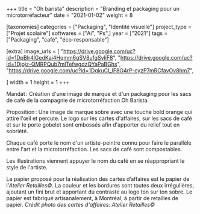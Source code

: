 +++
title = "Oh barista"
description = "Branding et packaging pour un microtorréfacteur"
date = "2021-01-02"
weight = 8

[taxonomies]
categories = ["Packaging", "Identité visuelle"]
project_type = ["Projet scolaire"]
softwares = ["Ai", "Ps",]
year = ["2021"]
tags = ["Packaging", "café", "éco-responsable"]

[extra]
image_urls = [
    "https://drive.google.com/uc?id=1DpBlr4lGedKai4Hqmm6gSV8ufgSyliF8",
    "https://drive.google.com/uc?id=1Djojz-QMRPQub7mlTefwgdzQYaPaBGhs",
    "https://drive.google.com/uc?id=1DqkuCI_lF8O4rP-cyzP7mRCfavOv8hm7",



]
width = 1
height = 1
+++

Mandat : Création d'une image de marque et d'un packaging pour les sacs de café de la compagnie de microtorréfaction Oh Barista.

Proposition :
Une image de marque sobre avec une touche bold orange qui attire l'œil et percute. Le logo sur les cartes d'affaires, sur les sacs de café et sur le porte gobelet sont embossés afin d'apporter du relief tout en sobriété.

Chaque café porte le nom d'un artiste-peintre connu pour faire le parallèle entre l'art et la microtorréfaction. Les sacs de café sont compostables.

Les illustrations viennent appuyer le nom du café en se réappropriant le style de l'artiste.

Le papier proposé pour la réalisation des cartes d’affaires est le papier de l’*Atelier Retailles©*.
La couleur et les bordures sont toutes deux irrégulières, ajoutant un fini brut et apportant du contraste au logo ton sur ton sobre.
Le papier est fabriqué artisanalement, à Montréal, à partir de retailles de papier.
*Crédit photo des cartes d'affaires: Atelier Retailles©*


